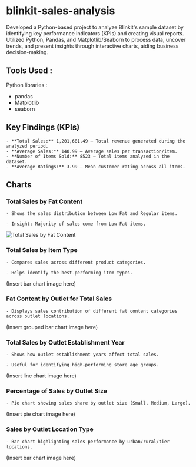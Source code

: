 # blinkit-sales-analysis
Developed a Python-based project to analyze Blinkit's sample dataset by identifying key performance indicators (KPIs) and creating visual reports. Utilized Python, Pandas, and Matplotlib/Seaborn to process data, uncover trends, and present insights through interactive charts, aiding business decision-making.

## Tools Used : 
Python libraries : 
   - pandas
   - Matplotlib
   - seaborn


## Key Findings (KPIs)

    - **Total Sales:** 1,201,681.49 – Total revenue generated during the analyzed period.
    - **Average Sales:** 140.99 – Average sales per transaction/item.
    - **Number of Items Sold:** 8523 – Total items analyzed in the dataset.
    - **Average Ratings:** 3.99 – Mean customer rating across all items.

## Charts

### Total Sales by Fat Content

    - Shows the sales distribution between Low Fat and Regular items.

    - Insight: Majority of sales come from Low Fat items.

   ![Total Sales by Fat Content](Images/Total_Sales.png)


### Total Sales by Item Type

    - Compares sales across different product categories.

    - Helps identify the best-performing item types.

(Insert bar chart image here)

### Fat Content by Outlet for Total Sales

    - Displays sales contribution of different fat content categories across outlet locations.

(Insert grouped bar chart image here)

### Total Sales by Outlet Establishment Year

    - Shows how outlet establishment years affect total sales.

    - Useful for identifying high-performing store age groups.

(Insert line chart image here)

### Percentage of Sales by Outlet Size

    - Pie chart showing sales share by outlet size (Small, Medium, Large).

(Insert pie chart image here)

### Sales by Outlet Location Type

    - Bar chart highlighting sales performance by urban/rural/tier locations.

(Insert bar chart image here)
